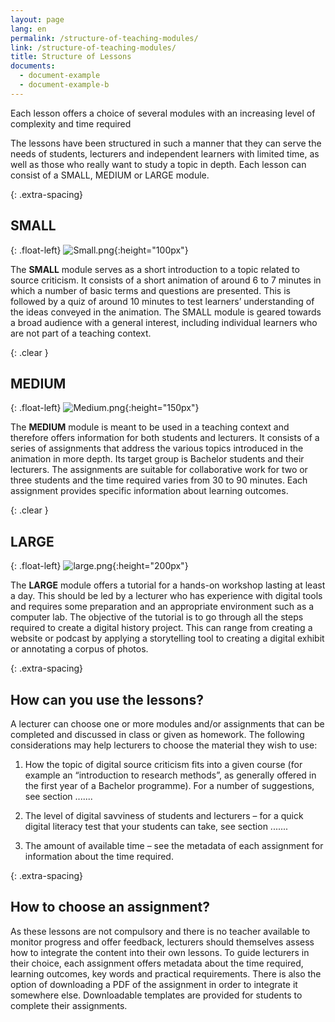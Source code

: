 ```yaml
---
layout: page
lang: en
permalink: /structure-of-teaching-modules/
link: /structure-of-teaching-modules/
title: Structure of Lessons
documents:
  - document-example
  - document-example-b
---
```


Each lesson offers a choice of several modules with an increasing level of complexity and time required
 
<!-- more -->



The lessons have been structured in such a manner that they can serve the needs of students, lecturers and independent learners with limited time, as well as those who really want to study a topic in depth. Each lesson can consist of a SMALL, MEDIUM or LARGE module.


{: .extra-spacing}
## SMALL  

{: .float-left}
![Small.png](https://c2dh.github.io/ranketwo/assets/images/Small.png){:height="100px"}

The **SMALL** module serves as a short introduction to a topic related to source criticism. It consists of a short animation of around 6 to 7 minutes in which a number of basic terms and questions are presented. This is followed by a quiz of around 10 minutes to test learners’ understanding of the ideas conveyed in the animation. The SMALL module is geared towards a broad audience with a general interest, including individual learners who are not part of a teaching context.

{: .clear }
## MEDIUM 

{: .float-left}
![Medium.png](https://c2dh.github.io/ranketwo/assets/images/Medium.png){:height="150px"}

The **MEDIUM** module is meant to be used in a teaching context and therefore offers information for both students and lecturers. It consists of a series of assignments that address the various topics introduced in the animation in more depth. Its target group is Bachelor students and their lecturers. The assignments are suitable for collaborative work for two or three students and the time required varies from 30 to 90 minutes. Each assignment provides specific information about learning outcomes.

{: .clear }
## LARGE

{: .float-left}
![large.png](https://c2dh.github.io/ranketwo/assets/images/large.png){:height="200px"}

The **LARGE** module offers a tutorial for a hands-on workshop lasting at least a day. This should be led by a lecturer who has experience with digital tools and requires some preparation and an appropriate environment such as a computer lab. The objective of the tutorial is to go through all the steps required to create a digital history project. This can range from creating a website or podcast by applying a storytelling tool to creating a digital exhibit or annotating a corpus of photos.

{: .extra-spacing}
## How can you use the lessons?

A lecturer can choose one or more modules and/or assignments that can be completed and discussed in class or given as homework. The following considerations may help lecturers to choose the material they wish to use:

1. How the topic of digital source criticism fits into a given course (for example an “introduction to research methods”, as generally offered in the first year of a Bachelor programme). For a number of suggestions, see section .......

2. The level of digital savviness of students and lecturers – for a quick digital literacy test that your students can take, see section .......

3. The amount of available time – see the metadata of each assignment for information about the time required.

{: .extra-spacing}
## How to choose an assignment?

As these lessons are not compulsory and there is no teacher available to monitor progress and offer feedback, lecturers should themselves assess how to integrate the content into their own lessons. To guide lecturers in their choice, each assignment offers metadata about the time required, learning outcomes, key words and practical requirements. There is also the option of downloading a PDF of the assignment in order to integrate it somewhere else. Downloadable templates are provided for students to complete their assignments.


